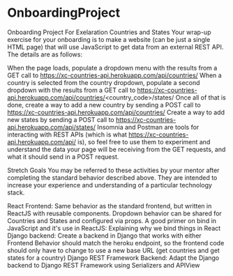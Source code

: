 # OnboardingProject
Onboarding Project For Exelaration
Countries and States
Your wrap-up exercise for your onboarding is to make a website (can be just a single HTML page) that will use JavaScript to get data from an external REST API. 
The details are as follows:

When the page loads, populate a dropdown menu with the results from a GET call to https://xc-countries-api.herokuapp.com/api/countries/
When a country is selected from the country dropdown, populate a second dropdown with the results from a GET call to https://xc-countries-api.herokuapp.com/api/countries/<country_code>/states/
Once all of that is done, create a way to add a new country by sending a POST call to https://xc-countries-api.herokuapp.com/api/countries/
Create a way to add new states by sending a POST call to https://xc-countries-api.herokuapp.com/api/states/
Insomnia and Postman are tools for interacting with REST APIs (which is what https://xc-countries-api.herokuapp.com/api/ is), 
so feel free to use them to experiment and understand the data your page will be receiving from the GET requests, and what it should send in a POST request.

Stretch Goals
You may be referred to these activities by your mentor after completing the standard behavior described above. 
They are intended to increase your experience and understanding of a particular technology stack.

React Frontend:
Same behavior as the standard frontend, but written in ReactJS with reusable components.
Dropdown behavior can be shared for Countries and States and configured via props.
A good primer on bind in JavaScript and it's use in ReactJS: Explaining why we bind things in React
Django backend:
Create a backend in Django that works with either Frontend
Behavior should match the heroku endpoint, so the frontend code should only have to change to use a new base URL (get countries and get states for a country)
Django REST Framework Backend:
Adapt the Django backend to Django REST Framework using Serializers and APIView
